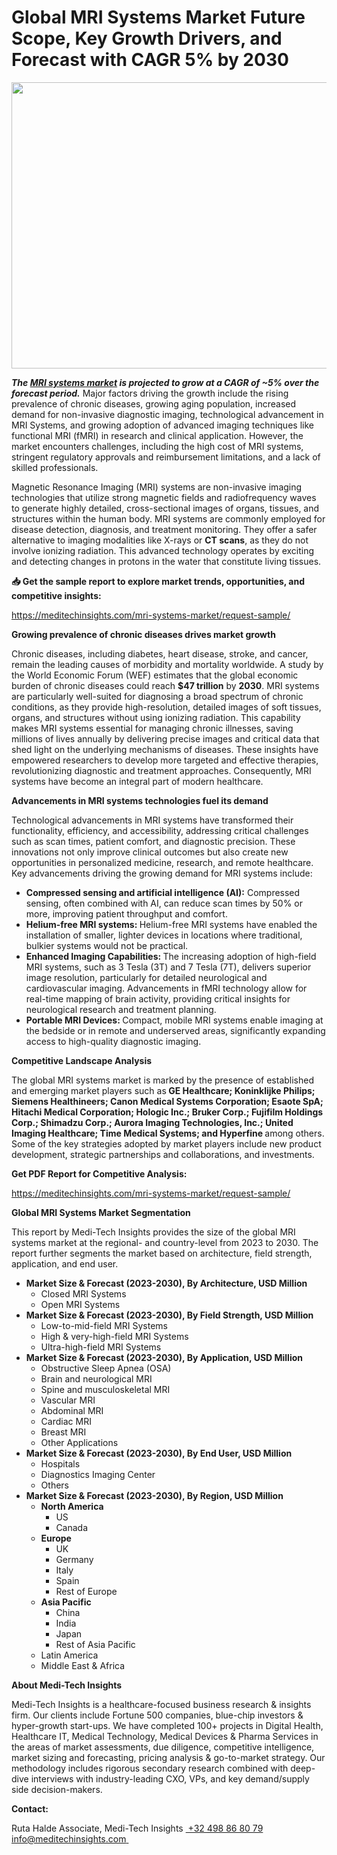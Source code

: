 <H1> Global MRI Systems Market Future Scope, Key Growth Drivers, and Forecast with CAGR 5% by 2030 </H1>
<img class="alignnone size-full wp-image-1446" src="http://dailyinvestorhub.com/wp-content/uploads/2025/03/MRI-Systems-Market.png" alt="" width="752" height="458" />

<strong><em>The </em></strong><a href="https://meditechinsights.com/mri-systems-market/"><strong><em>MRI systems market</em></strong></a><strong><em> is projected to grow at a CAGR of ~5% over the forecast period.</em></strong> Major factors driving the growth include the rising prevalence of chronic diseases, growing aging population, increased demand for non-invasive diagnostic imaging, technological advancement in MRI Systems, and growing adoption of advanced imaging techniques like functional MRI (fMRI) in research and clinical application. However, the market encounters challenges, including the high cost of MRI systems, stringent regulatory approvals and reimbursement limitations, and a lack of skilled professionals.

Magnetic Resonance Imaging (MRI) systems are non-invasive imaging technologies that utilize strong magnetic fields and radiofrequency waves to generate highly detailed, cross-sectional images of organs, tissues, and structures within the human body. MRI systems are commonly employed for disease detection, diagnosis, and treatment monitoring. They offer a safer alternative to imaging modalities like X-rays or <strong>CT scans</strong>, as they do not involve ionizing radiation. This advanced technology operates by exciting and detecting changes in protons in the water that constitute living tissues.

<strong>📥 Get the sample report to explore market trends, opportunities, and competitive insights:</strong>

<a href="https://meditechinsights.com/mri-systems-market/request-sample/">https://meditechinsights.com/mri-systems-market/request-sample/</a>

<strong>Growing prevalence of chronic diseases drives market growth</strong>

Chronic diseases, including diabetes, heart disease, stroke, and cancer, remain the leading causes of morbidity and mortality worldwide. A study by the World Economic Forum (WEF) estimates that the global economic burden of chronic diseases could reach <strong>$47 trillion</strong> by <strong>2030</strong>. MRI systems are particularly well-suited for diagnosing a broad spectrum of chronic conditions, as they provide high-resolution, detailed images of soft tissues, organs, and structures without using ionizing radiation. This capability makes MRI systems essential for managing chronic illnesses, saving millions of lives annually by delivering precise images and critical data that shed light on the underlying mechanisms of diseases. These insights have empowered researchers to develop more targeted and effective therapies, revolutionizing diagnostic and treatment approaches. Consequently, MRI systems have become an integral part of modern healthcare.

<strong>Advancements in MRI systems technologies fuel its demand</strong>

Technological advancements in MRI systems have transformed their functionality, efficiency, and accessibility, addressing critical challenges such as scan times, patient comfort, and diagnostic precision. These innovations not only improve clinical outcomes but also create new opportunities in personalized medicine, research, and remote healthcare. Key advancements driving the growing demand for MRI systems include:
<ul>
 	<li><strong>Compressed sensing and artificial intelligence (AI):</strong> Compressed sensing, often combined with AI, can reduce scan times by 50% or more, improving patient throughput and comfort.</li>
 	<li><strong>Helium-free MRI systems: </strong>Helium-free MRI systems have enabled the installation of smaller, lighter devices in locations where traditional, bulkier systems would not be practical.</li>
 	<li><strong>Enhanced Imaging Capabilities: </strong>The increasing adoption of high-field MRI systems, such as 3 Tesla (3T) and 7 Tesla (7T), delivers superior image resolution, particularly for detailed neurological and cardiovascular imaging. Advancements in fMRI technology allow for real-time mapping of brain activity, providing critical insights for neurological research and treatment planning.</li>
 	<li><strong>Portable MRI Devices: </strong>Compact, mobile MRI systems enable imaging at the bedside or in remote and underserved areas, significantly expanding access to high-quality diagnostic imaging.</li>
</ul>
<strong>Competitive Landscape Analysis</strong>

The global MRI systems market is marked by the presence of established and emerging market players such as<strong> GE Healthcare; Koninklijke Philips; Siemens Healthineers; Canon Medical Systems Corporation; Esaote SpA; Hitachi Medical Corporation; Hologic Inc.; Bruker Corp.; Fujifilm Holdings Corp.; Shimadzu Corp.; Aurora Imaging Technologies, Inc.; United Imaging Healthcare; Time Medical Systems; and Hyperfine </strong>among others. Some of the key strategies adopted by market players include new product development, strategic partnerships and collaborations, and investments.

<strong>Get PDF Report for Competitive Analysis:</strong>

<a href="https://meditechinsights.com/mri-systems-market/request-sample/">https://meditechinsights.com/mri-systems-market/request-sample/</a>

<strong>Global MRI Systems Market Segmentation</strong>

This report by Medi-Tech Insights provides the size of the global MRI systems market at the regional- and country-level from 2023 to 2030. The report further segments the market based on architecture, field strength, application, and end user.
<ul>
 	<li><strong>Market Size &amp; Forecast (2023-2030), By Architecture, USD Million</strong>
<ul>
 	<li>Closed MRI Systems</li>
 	<li>Open MRI Systems</li>
</ul>
</li>
 	<li><strong>Market Size &amp; Forecast (2023-2030), By Field Strength, USD Million</strong>
<ul>
 	<li>Low-to-mid-field MRI Systems</li>
 	<li>High &amp; very-high-field MRI Systems</li>
 	<li>Ultra-high-field MRI Systems</li>
</ul>
</li>
 	<li><strong>Market Size &amp; Forecast (2023-2030), By Application, USD Million</strong>
<ul>
 	<li>Obstructive Sleep Apnea (OSA)</li>
 	<li>Brain and neurological MRI</li>
 	<li>Spine and musculoskeletal MRI</li>
 	<li>Vascular MRI</li>
 	<li>Abdominal MRI</li>
 	<li>Cardiac MRI</li>
 	<li>Breast MRI</li>
 	<li>Other Applications</li>
</ul>
</li>
 	<li><strong>Market Size &amp; Forecast (2023-2030), By End User, USD Million</strong>
<ul>
 	<li>Hospitals</li>
 	<li>Diagnostics Imaging Center</li>
 	<li>Others</li>
</ul>
</li>
 	<li><strong>Market Size &amp; Forecast (2023-2030), By Region, USD Million</strong>
<ul>
 	<li><strong>North America</strong>
<ul>
 	<li>US</li>
 	<li>Canada</li>
</ul>
</li>
 	<li><strong>Europe</strong>
<ul>
 	<li>UK</li>
 	<li>Germany</li>
 	<li>Italy</li>
 	<li>Spain</li>
 	<li>Rest of Europe</li>
</ul>
</li>
 	<li><strong>Asia Pacific</strong>
<ul>
 	<li>China</li>
 	<li>India</li>
 	<li>Japan</li>
 	<li>Rest of Asia Pacific</li>
</ul>
</li>
 	<li>Latin America</li>
 	<li>Middle East &amp; Africa</li>
</ul>
</li>
</ul>
<strong>About Medi-Tech Insights</strong>

Medi-Tech Insights is a healthcare-focused business research &amp; insights firm. Our clients include Fortune 500 companies, blue-chip investors &amp; hyper-growth start-ups. We have completed 100+ projects in Digital Health, Healthcare IT, Medical Technology, Medical Devices &amp; Pharma Services in the areas of market assessments, due diligence, competitive intelligence, market sizing and forecasting, pricing analysis &amp; go-to-market strategy. Our methodology includes rigorous secondary research combined with deep-dive interviews with industry-leading CXO, VPs, and key demand/supply side decision-makers.

<strong>Contact:</strong>

Ruta Halde
Associate, Medi-Tech Insights
<u> +32 498 86 80 79
</u><a href="mailto:info@meditechinsights.com">info@meditechinsights.com</a><u> </u>
